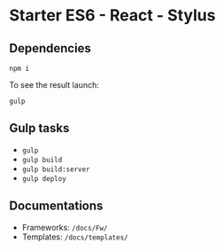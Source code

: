 # Starter ES6 - React - Stylus

## Dependencies

```
npm i
```


To see the result launch:
```
gulp
```

## Gulp tasks

* ```gulp```
* ```gulp build```
* ```gulp build:server```
* ```gulp deploy```

## Documentations

* Frameworks: `/docs/Fw/`
* Templates: `/docs/templates/`
